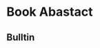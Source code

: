 # Book Abastact 
## Bulltin
## 
<!--stackedit_data:
eyJoaXN0b3J5IjpbLTE5OTcxMjE2ODksLTEyNDUyNzUzNjFdfQ
==
-->